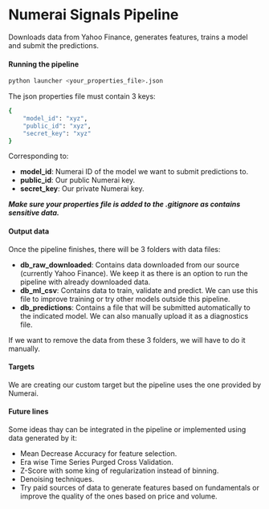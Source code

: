 # Numerai Signals Pipeline
Downloads data from Yahoo Finance, generates features, trains a model and submit the predictions.

#### Running the pipeline

```sh
python launcher <your_properties_file>.json
```
The json properties file must contain 3 keys:
```sh
{
    "model_id": "xyz", 
    "public_id": "xyz",
    "secret_key": "xyz"
}
```
Corresponding to:
- **model_id**: Numerai ID of the model we want to submit predictions to.
- **public_id**: Our public Numerai key.
- **secret_key**: Our private Numerai key.

***Make sure your properties file is added to the .gitignore as contains sensitive data.***

#### Output data
Once the pipeline finishes, there will be 3 folders with data files:
- **db_raw_downloaded**: Contains data downloaded from our source (currently Yahoo Finance). We keep it as there is an option to run the pipeline with already downloaded data. 
- **db_ml_csv**: Contains data to train, validate and predict. We can use this file to improve training or try other models outside this pipeline.
- **db_predictions**: Contains a file that will be submitted automatically to the indicated model. We can also manually upload it as a diagnostics file.

If we want to remove the data from these 3 folders, we will have to do it manually.

#### Targets
We are creating our custom target but the pipeline uses the one provided by Numerai.

#### Future lines
Some ideas thay can be integrated in the pipeline or implemented using data generated by it: 
- Mean Decrease Accuracy for feature selection.
- Era wise Time Series Purged Cross Validation. 
- Z-Score with some king of regularization instead of binning.
- Denoising techniques.
- Try paid sources of data to generate features based on fundamentals or improve the quality of the ones based on price and volume.